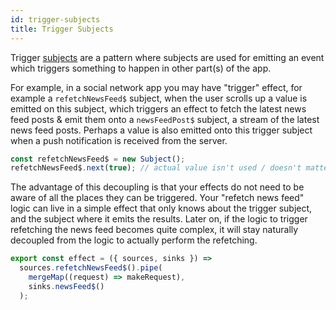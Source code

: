```yaml
---
id: trigger-subjects
title: Trigger Subjects
---
```


Trigger [subjects](https://rxjs-dev.firebaseapp.com/guide/subject) are a pattern where subjects are used for emitting an event which triggers something to happen in other part(s) of the app.

For example, in a social network app you may have "trigger" effect, for example a `refetchNewsFeed$` subject, when the user scrolls up a value is emitted on this subject, which triggers an effect to fetch the latest news feed posts & emit them onto a `newsFeedPost$` subject, a stream of the latest news feed posts. Perhaps a value is also emitted onto this trigger subject when a push notification is received from the server.

```ts
const refetchNewsFeed$ = new Subject();
refetchNewsFeed$.next(true); // actual value isn't used / doesn't matter
```

The advantage of this decoupling is that your effects do not need to be aware of all the places they can be triggered. Your "refetch news feed" logic can live in a simple effect that only knows about the trigger subject, and the subject where it emits the results. Later on, if the logic to trigger refetching the news feed becomes quite complex, it will stay naturally decoupled from the logic to actually perform the refetching.

```ts
export const effect = ({ sources, sinks }) =>
  sources.refetchNewsFeed$().pipe(
    mergeMap((request) => makeRequest),
    sinks.newsFeed$()
  );
```
